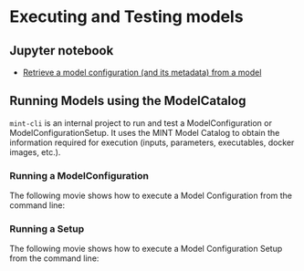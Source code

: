 # Executing and Testing models 

## Jupyter notebook

- [Retrieve a model configuration (and its metadata) from a model](https://github.com/mintproject/MINT_USERGUIDE/blob/master/docs/notebooks/modelcatalog/Obtain%20a%20model%20configuration%20by%20model.ipynb)

## Running Models using the ModelCatalog

`mint-cli` is an internal project to run and test a ModelConfiguration or ModelConfigurationSetup.  It uses the MINT Model Catalog to obtain the information required for execution (inputs, parameters, executables, docker images, etc.).

### Running a ModelConfiguration
The following movie shows how to execute a Model Configuration from the command line:

<script id="asciicast-301392" src="https://asciinema.org/a/301392.js" async></script>

### Running a Setup
The following movie shows how to execute a Model Configuration Setup from the command line: 

<script id="asciicast-301391" src="https://asciinema.org/a/301391.js" async></script>
